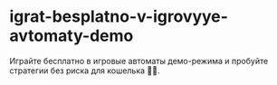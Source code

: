 # igrat-besplatno-v-igrovyye-avtomaty-demo
Играйте бесплатно в игровые автоматы демо-режима и пробуйте стратегии без риска для кошелька 🎰💡.
